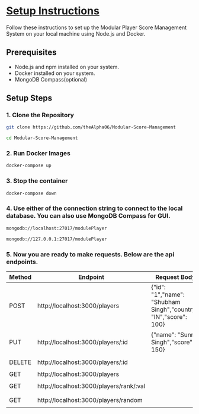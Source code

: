 # [Setup Instructions](https://github.com/theAlpha06/Modular-Score-Management)

Follow these instructions to set up the Modular Player Score Management System on your local machine using Node.js and Docker.

## Prerequisites

- Node.js and npm installed on your system.
- Docker installed on your system.
- MongoDB Compass(optional)

## Setup Steps

### 1. Clone the Repository

```bash
git clone https://github.com/theAlpha06/Modular-Score-Management
```

```bash
cd Modular-Score-Management
```

### 2. Run Docker Images
```bash
docker-compose up
```

### 3. Stop the container
```bash
docker-compose down
```

### 4. Use either of the connection string to connect to the local database. You can also use MongoDB Compass for GUI.
```bash
mongodb://localhost:27017/modulePlayer
``` 
```bash
mongodb://127.0.0.1:27017/modulePlayer
```

### 5. Now you are ready to make requests. Below are the api endpoints.

| Method | Endpoint                                | Request Body                                      | CURL Command                                           |
|--------|-----------------------------------------|---------------------------------------------------|--------------------------------------------------------|
| POST   | http://localhost:3000/players           | {"id": "1","name": "Shubham Singh","country": "IN","score": 100} | ```curl -X POST -H "Content-Type: application/json" -d '{"id": "1","name": "Shubham Singh","country": "IN","score": 100}' http://localhost:3000/players``` |
| PUT    | http://localhost:3000/players/:id       | {"name": "Sunny Singh","score": 150}               | ```curl -X PUT -H "Content-Type: application/json" -d '{"name": "Sunny Singh","score": 150}' http://localhost:3000/players/:id``` |
| DELETE | http://localhost:3000/players/:id       |                                                   | ```curl -X DELETE http://localhost:3000/players/:id``` |
| GET    | http://localhost:3000/players           |                                                   | ```curl http://localhost:3000/players```                |
| GET    | http://localhost:3000/players/rank/:val |                                                   | ```curl http://localhost:3000/players/rank/:val```      |
| GET    | http://localhost:3000/players/random    |                                                   | ```curl http://localhost:3000/players/random```         |
